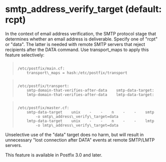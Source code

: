# smtp_address_verify_target (default: rcpt)
 In the context of email address verification, the SMTP protocol
stage that determines whether an email address is deliverable.
Specify one of "rcpt" or "data". The latter is needed with remote
SMTP servers that reject recipients after the DATA command. Use
transport\_maps to apply this feature selectively: 



> 
> 
> ```
> 
> /etc/postfix/main.cf:
>     transport\_maps = hash:/etc/postfix/transport
> 
> ```
> 
> 



> 
> 
> ```
> 
> /etc/postfix/transport:
>     smtp-domain-that-verifies-after-data    smtp-data-target:
>     lmtp-domain-that-verifies-after-data    lmtp-data-target:
> 
> ```
> 
> 



> 
> 
> ```
> 
> /etc/postfix/master.cf:
>     smtp-data-target    unix    -    -    n    -    -    smtp
>         -o smtp\_address\_verify\_target=data
>     lmtp-data-target    unix    -    -    n    -    -    lmtp
>         -o lmtp\_address\_verify\_target=data
> 
> ```
> 
> 


 Unselective use of the "data" target does no harm, but will
result in unnecessary "lost connection after DATA" events at remote
SMTP/LMTP servers. 


 This feature is available in Postfix 3.0 and later. 


